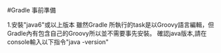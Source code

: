 #Gradle 事前準備

1.安裝"java6"或以上版本
  雖然Gradle 所執行的task是以Groovy語言編輯，但Gradle內有包含自己的Groovy所以並不需要事先安裝。
  確認java版本,請在console輸入以下指令"java -version"
